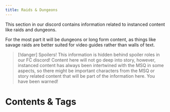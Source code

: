 ```yaml
---
title: Raids & Dungeons
---
```

This section in our discord contains information related to instanced content like raids and dungeons.

For the most part it will be dungeons or long form content, as things like savage raids are better suited for video guides rather than walls of text.

>[!danger] Spoilers!
>This information is hidden behind spoiler roles in our FC discord!
>Content here will not go deep into story, however, instanced content has always been intertwined with the MSQ in some aspects, so there might be important characters from the MSQ or story related content that will be part of the information here.
>You have been warned!

# Contents & Tags